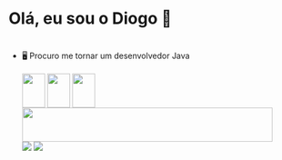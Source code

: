 # Olá, eu sou o Diogo 👋<h1>
<ul>
    <li>🖥️ Procuro me tornar um desenvolvedor Java</li>
<br>
<div style="display: inline-block"<br>
<img align="center" height="60" width="40" src="https://cdn.jsdelivr.net/gh/devicons/devicon/icons/css3/css3-original.svg"/>
<img align="center" height="60" width="40" src="https://cdn.jsdelivr.net/gh/devicons/devicon/icons/html5/html5-original.svg"/>
<img align="center" height="60" width="40" src="https://cdn.jsdelivr.net/gh/devicons/devicon/icons/javascript/javascript-plain.svg" />
<img align="center" height="60" width="440" src="https://cdn.jsdelivr.net/gh/devicons/devicon/icons/java/java-original.svg" />
    
</div>
<br>
<div>
<a href="https://www.linkedin.com/in/diogo-marcondes/" target="_blank"><img src="https://img.shields.io/badge/-LinkedIn-%230077B5?style=for-the-badge&logo=linkedin&logoColor=white" target="_blank"></a>
<a href = "mailto:diogo.marcondes2004@gmail.com"><img src="https://img.shields.io/badge/-Gmail-%23333?style=for-the-badge&logo=gmail&logoColor=white" target="_blank"></a>   
</div>   
